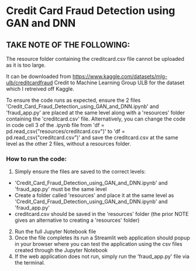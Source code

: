 # Credit Card Fraud Detection using GAN and DNN

## TAKE NOTE OF THE FOLLOWING:
The resource folder containing the creditcard.csv file cannot be uploaded as it is too large.

It can be downloaded from https://www.kaggle.com/datasets/mlg-ulb/creditcardfraud
Credit to Machine Learning Group ULB for the dataset which I retreived off Kaggle.

To ensure the code runs as expected, ensure the 2 files 'Credit_Card_Fraud_Detection_using_GAN_and_DNN.ipynb' and 'fraud_app.py' are placed at the same level along with a 'resources' folder containing the 'creditcard.csv' file.
Alternatively, you can change the code in code cell 3 of the .ipynb file from 'df = pd.read_csv("resources/creditcard.csv")' to 'df = pd.read_csv("creditcard.csv")' and save the creditcard.csv at the same level as the other 2 files, without a resources folder.

### How to run the code:
1. Simply ensure the files are saved to the correct levels:
- 'Credit_Card_Fraud_Detection_using_GAN_and_DNN.ipynb' and 'fraud_app.py' must be the same level
- Create a folder called 'resources' and place it at the same level as 'Credit_Card_Fraud_Detection_using_GAN_and_DNN.ipynb' and 'fraud_app.py'
- creditcard.csv should be saved in the 'resources' folder (the prior NOTE gives an alternative to creating a 'resources' folder)

2. Run the full Jupyter Notebook file
3. Once the file completes its run a Streamlit web application should popup in your browser where you can test the application using the csv files created through the Jupyter Notebook
4. If the web application does not run, simply run the 'fraud_app.py' file via the terminal.

